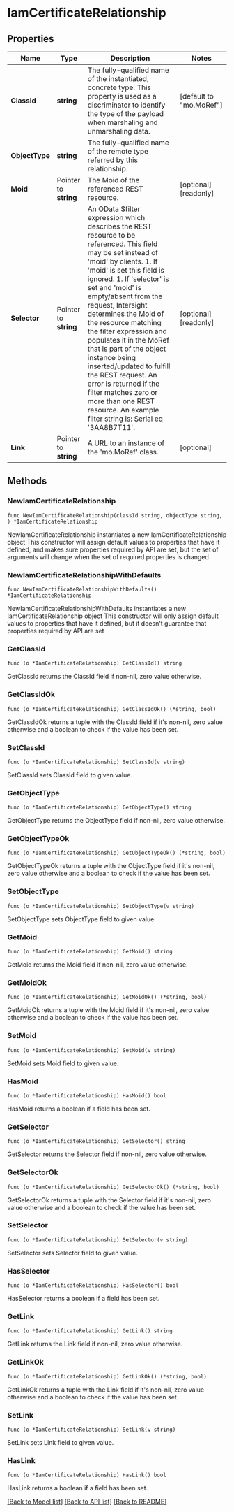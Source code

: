 # IamCertificateRelationship

## Properties

Name | Type | Description | Notes
------------ | ------------- | ------------- | -------------
**ClassId** | **string** | The fully-qualified name of the instantiated, concrete type. This property is used as a discriminator to identify the type of the payload when marshaling and unmarshaling data. | [default to "mo.MoRef"]
**ObjectType** | **string** | The fully-qualified name of the remote type referred by this relationship. | 
**Moid** | Pointer to **string** | The Moid of the referenced REST resource. | [optional] [readonly] 
**Selector** | Pointer to **string** | An OData $filter expression which describes the REST resource to be referenced. This field may be set instead of &#39;moid&#39; by clients. 1. If &#39;moid&#39; is set this field is ignored. 1. If &#39;selector&#39; is set and &#39;moid&#39; is empty/absent from the request, Intersight determines the Moid of the resource matching the filter expression and populates it in the MoRef that is part of the object instance being inserted/updated to fulfill the REST request. An error is returned if the filter matches zero or more than one REST resource. An example filter string is: Serial eq &#39;3AA8B7T11&#39;. | [optional] [readonly] 
**Link** | Pointer to **string** | A URL to an instance of the &#39;mo.MoRef&#39; class. | [optional] 

## Methods

### NewIamCertificateRelationship

`func NewIamCertificateRelationship(classId string, objectType string, ) *IamCertificateRelationship`

NewIamCertificateRelationship instantiates a new IamCertificateRelationship object
This constructor will assign default values to properties that have it defined,
and makes sure properties required by API are set, but the set of arguments
will change when the set of required properties is changed

### NewIamCertificateRelationshipWithDefaults

`func NewIamCertificateRelationshipWithDefaults() *IamCertificateRelationship`

NewIamCertificateRelationshipWithDefaults instantiates a new IamCertificateRelationship object
This constructor will only assign default values to properties that have it defined,
but it doesn't guarantee that properties required by API are set

### GetClassId

`func (o *IamCertificateRelationship) GetClassId() string`

GetClassId returns the ClassId field if non-nil, zero value otherwise.

### GetClassIdOk

`func (o *IamCertificateRelationship) GetClassIdOk() (*string, bool)`

GetClassIdOk returns a tuple with the ClassId field if it's non-nil, zero value otherwise
and a boolean to check if the value has been set.

### SetClassId

`func (o *IamCertificateRelationship) SetClassId(v string)`

SetClassId sets ClassId field to given value.


### GetObjectType

`func (o *IamCertificateRelationship) GetObjectType() string`

GetObjectType returns the ObjectType field if non-nil, zero value otherwise.

### GetObjectTypeOk

`func (o *IamCertificateRelationship) GetObjectTypeOk() (*string, bool)`

GetObjectTypeOk returns a tuple with the ObjectType field if it's non-nil, zero value otherwise
and a boolean to check if the value has been set.

### SetObjectType

`func (o *IamCertificateRelationship) SetObjectType(v string)`

SetObjectType sets ObjectType field to given value.


### GetMoid

`func (o *IamCertificateRelationship) GetMoid() string`

GetMoid returns the Moid field if non-nil, zero value otherwise.

### GetMoidOk

`func (o *IamCertificateRelationship) GetMoidOk() (*string, bool)`

GetMoidOk returns a tuple with the Moid field if it's non-nil, zero value otherwise
and a boolean to check if the value has been set.

### SetMoid

`func (o *IamCertificateRelationship) SetMoid(v string)`

SetMoid sets Moid field to given value.

### HasMoid

`func (o *IamCertificateRelationship) HasMoid() bool`

HasMoid returns a boolean if a field has been set.

### GetSelector

`func (o *IamCertificateRelationship) GetSelector() string`

GetSelector returns the Selector field if non-nil, zero value otherwise.

### GetSelectorOk

`func (o *IamCertificateRelationship) GetSelectorOk() (*string, bool)`

GetSelectorOk returns a tuple with the Selector field if it's non-nil, zero value otherwise
and a boolean to check if the value has been set.

### SetSelector

`func (o *IamCertificateRelationship) SetSelector(v string)`

SetSelector sets Selector field to given value.

### HasSelector

`func (o *IamCertificateRelationship) HasSelector() bool`

HasSelector returns a boolean if a field has been set.

### GetLink

`func (o *IamCertificateRelationship) GetLink() string`

GetLink returns the Link field if non-nil, zero value otherwise.

### GetLinkOk

`func (o *IamCertificateRelationship) GetLinkOk() (*string, bool)`

GetLinkOk returns a tuple with the Link field if it's non-nil, zero value otherwise
and a boolean to check if the value has been set.

### SetLink

`func (o *IamCertificateRelationship) SetLink(v string)`

SetLink sets Link field to given value.

### HasLink

`func (o *IamCertificateRelationship) HasLink() bool`

HasLink returns a boolean if a field has been set.


[[Back to Model list]](../README.md#documentation-for-models) [[Back to API list]](../README.md#documentation-for-api-endpoints) [[Back to README]](../README.md)


